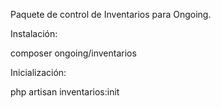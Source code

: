 Paquete de control de Inventarios para Ongoing.


Instalación:

composer ongoing/inventarios


Inicialización:

php artisan inventarios:init
